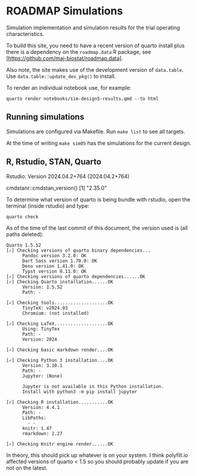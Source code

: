 # ROADMAP Simulations

Simulation implementation and simulation results for the trial operating characteristics.

To build this site, you need to have a recent version of quarto install plus there is a dependency on the `roadmap.data` R package, see [https://github.com/maj-biostat/roadmap.data].

Also note, the site makes use of the development version of `data.table`.
Use `data.table::update_dev_pkg()` to install.

To render an individual notebook use, for example:

```
quarto render notebooks/sim-design5-results.qmd --to html
```

## Running simulations

Simulations are configured via Makefile. 
Run `make list` to see all targets. 

At the time of writing `make sim05` has the simulations for the current design.

## R, Rstudio, STAN, Quarto

Rstudio: Version 2024.04.2+764 (2024.04.2+764)

cmdstanr::cmdstan_version()
[1] "2.35.0"

To determine what version of quarto is being bundle with rstudio, open the terminal (inside rstudio) and type:

```
quarto check
```

As of the time of the last commit of this document, the version used is (all paths deleted):

```
Quarto 1.5.52
[✓] Checking versions of quarto binary dependencies...
      Pandoc version 3.2.0: OK
      Dart Sass version 1.70.0: OK
      Deno version 1.41.0: OK
      Typst version 0.11.0: OK
[✓] Checking versions of quarto dependencies......OK
[✓] Checking Quarto installation......OK
      Version: 1.5.52
      Path: -

[✓] Checking tools....................OK
      TinyTeX: v2024.03
      Chromium: (not installed)

[✓] Checking LaTeX....................OK
      Using: TinyTex
      Path: -
      Version: 2024

[✓] Checking basic markdown render....OK

[✓] Checking Python 3 installation....OK
      Version: 3.10.1
      Path: -
      Jupyter: (None)

      Jupyter is not available in this Python installation.
      Install with python3 -m pip install jupyter

[✓] Checking R installation...........OK
      Version: 4.4.1
      Path: -
      LibPaths:
        - -
      knitr: 1.47
      rmarkdown: 2.27

[✓] Checking Knitr engine render......OK
```

In theory, this should pick up whatever is on your system.
I think polyfill.io affected versions of quarto < 1.5 so you should probably update if you are not on the latest.

